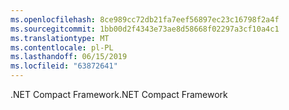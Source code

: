 ```yaml
---
ms.openlocfilehash: 8ce989cc72db21fa7eef56897ec23c16798f2a4f
ms.sourcegitcommit: 1bb00d2f4343e73ae8d58668f02297a3cf10a4c1
ms.translationtype: MT
ms.contentlocale: pl-PL
ms.lasthandoff: 06/15/2019
ms.locfileid: "63872641"
---
```

<span data-ttu-id="673ff-101">.NET Compact Framework</span><span class="sxs-lookup"><span data-stu-id="673ff-101">.NET Compact Framework</span></span>